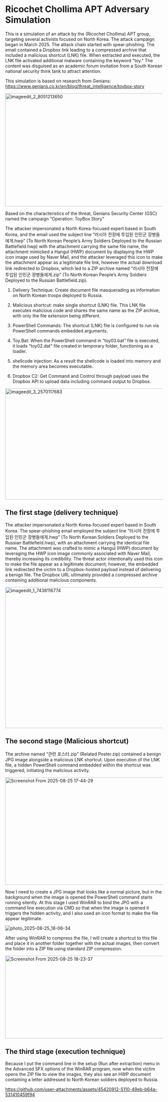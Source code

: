 # Ricochet Chollima APT Adversary Simulation

This is a simulation of an attack by the (Ricochet Chollima) APT group, targeting several activists focused on North Korea. The attack campaign began in March 2025. The attack chain started with spear-phishing. The email contained a Dropbox link leading to a compressed archive that included a malicious shortcut (LNK) file. When extracted and executed, the LNK file activated additional malware containing the keyword "toy." The content was disguised as an academic forum invitation from a South Korean national security think tank to attract attention.

This simulation is based on research from Genians: https://www.genians.co.kr/en/blog/threat_intelligence/toybox-story

<img width="640" height="360" alt="imageedit_2_8051213650" src="https://github.com/user-attachments/assets/894f133b-1b99-41a4-bc80-19a8ce8a2260" />

Based on the characteristics of the threat, Genians Security Center (GSC) named the campaign “Operation: ToyBox Story”

The attacker impersonated a North Korea-focused expert based in South Korea, and the email used the subject line “러시아 전장에 투입된 인민군 장병들에게.hwp” (To North Korean People’s Army Soldiers Deployed to the Russian Battlefield.hwp) with the attachment carrying the same file name, the attachment mimicked a Hangul (HWP) document by displaying the HWP icon image used by Naver Mail, and the attacker leveraged this icon to make the attachment appear as a legitimate file link, however the actual download link redirected to Dropbox, which led to a ZIP archive named “러시아 전장에 투입된 인민군 장병들에게.zip” (To North Korean People’s Army Soldiers Deployed to the Russian Battlefield.zip).



1. Delivery Technique: Create document file  masquerading as information on North Korean troops deployed to Russia.



2. Malicious shortcut: make single shortcut (LNK) file. This LNK file executes malicious code and shares the same name as the ZIP     archive, with only the file extension being different.


3. PowerShell Commands: The shortcut (LNK) file is configured to run via PowerShell commands embedded arguments.


4. Toy.Bat: When the PowerShell command in “toy03.bat” file is executed, it loads “toy02.dat” file created in temporary folder,       functioning as a loader.


5. shellcode injection: As a result the shellcode is loaded into memory and the memory area becomes executable.


6. Dropbox C2: Get Command and Control through payload uses the Dropbox API to upload data including command output to Dropbox.

<img width="702" height="354" alt="imageedit_3_2570117683" src="https://github.com/user-attachments/assets/cf10354c-b377-4baf-b217-76f01b353f15" />

## The first stage (delivery technique)

The attacker impersonated a North Korea-focused expert based in South Korea. The spear-phishing email employed the subject line “러시아 전장에 투입된 인민군 장병들에게.hwp” (To North Korean Soldiers Deployed to the Russian Battlefield.hwp), with an attachment carrying the identical file name. The attachment was crafted to mimic a Hangul (HWP) document by leveraging the HWP icon image commonly associated with Naver Mail, thereby increasing its credibility. The threat actor intentionally used this icon to make the file appear as a legitimate document; however, the embedded link redirected the victim to a Dropbox-hosted payload instead of delivering a benign file. The Dropbox URL ultimately provided a compressed archive containing additional malicious components.

<img width="620" height="449" alt="imageedit_1_7438116774" src="https://github.com/user-attachments/assets/39b0c384-16af-4405-9281-6c73642ba74b" />


## The second stage (Malicious shortcut)

The archive named “관련 포스터.zip” (Related Poster.zip) contained a benign JPG image alongside a malicious LNK shortcut. Upon execution of the LNK file, a hidden PowerShell command embedded within the shortcut was triggered, initiating the malicious activity. 

<img width="1022" height="342" alt="Screenshot From 2025-08-25 17-44-29" src="https://github.com/user-attachments/assets/c6c2d433-a7ac-4a88-b791-7ed684717224" />


Now I need to create a JPG image that looks like a normal picture, but in the background when the image is opened the PowerShell command starts running silently. At this stage I used WinRAR to bind the JPG with a command line execution via CMD so that when the image is opened it triggers the hidden activity, and I also used an icon format to make the file appear legitimate.

![photo_2025-08-25_18-06-34](https://github.com/user-attachments/assets/3c8ffecd-29d5-4bea-8d2f-b90655c818e9)



After using WinRAR to compress the file, I will create a shortcut to this file and place it in another folder together with the actual images, then convert the folder into a ZIP file using standard ZIP compression.

<img width="971" height="264" alt="Screenshot From 2025-08-25 18-23-37" src="https://github.com/user-attachments/assets/3f75e16f-5010-450c-84f1-99b945263922" />



## The third stage (execution technique)

Because I put the command line in the setup (Run after extraction) menu in the Advanced SFX options of the WinRAR program, now when the victim opens the ZIP file to view the images, they also see an HWP document containing a letter addressed to North Korean soldiers deployed to Russia.






https://github.com/user-attachments/assets/45420912-5110-49eb-b64a-531410459f94






